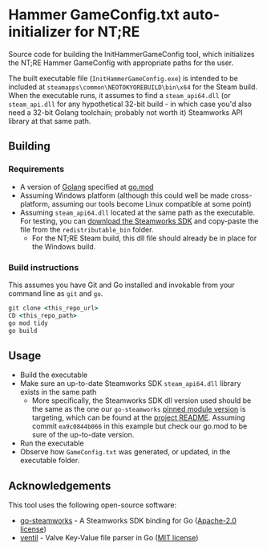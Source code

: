 # Hammer GameConfig.txt auto-initializer for NT;RE

Source code for building the InitHammerGameConfig tool, which initializes the NT;RE Hammer GameConfig with appropriate paths for the user.

The built executable file (`InitHammerGameConfig.exe`) is intended to be included at `steamapps\common\NEOTOKYOREBUILD\bin\x64` for the Steam build.
When the executable runs, it assumes to find a `steam_api64.dll` (or `steam_api.dll` for any hypothetical 32-bit build - in which case you'd also need a 32-bit Golang toolchain; probably not worth it)
Steamworks API library at that same path.

## Building
### Requirements
* A version of [Golang](https://go.dev/) specified at [go.mod](go.mod#L3)
* Assuming Windows platform (although this could well be made cross-platform, assuming our tools become Linux compatible at some point)
* Assuming `steam_api64.dll` located at the same path as the executable. For testing, you can [download the Steamworks SDK](https://partner.steamgames.com/downloads/steamworks_sdk.zip)
  and copy-paste the file from the `redistributable_bin` folder.
  * For the NT;RE Steam build, this dll file should already be in place for the Windows build.

### Build instructions
This assumes you have Git and Go installed and invokable from your command line as `git` and `go`.
```cmd
git clone <this_repo_url>
CD <this_repo_path>
go mod tidy
go build
```

## Usage
* Build the executable
* Make sure an up-to-date Steamworks SDK `steam_api64.dll` library exists in the same path
  * More specifically, the Steamworks SDK dll version used should be the same as the one our `go-steamworks` [pinned module version](https://github.com/Rainyan/GoHam/blob/c29f1f3060ec0e354ab82448dfbd7ba38417b26a/go.mod#L6) is targeting, which can be found at the [project README](https://github.com/hajimehoshi/go-steamworks/blob/ea9c0844b066/README.md#steamworks-sdk-version). Assuming commit `ea9c0844b066` in this example but check our go.mod to be sure of the up-to-date version.
* Run the executable
* Observe how `GameConfig.txt` was generated, or updated, in the executable folder.

## Acknowledgements
This tool uses the following open-source software:
* [go-steamworks](https://github.com/hajimehoshi/go-steamworks) - A Steamworks SDK binding for Go ([Apache-2.0 license](LICENSES/LICENSE-go-steamworks.txt))
* [ventil](https://github.com/noxer/ventil) - Valve Key-Value file parser in Go ([MIT license](LICENSES/LICENSE-ventil.txt))
